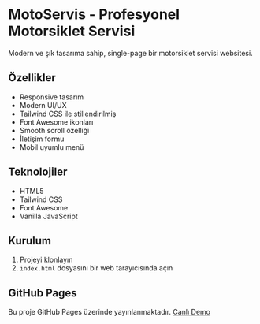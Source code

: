 # MotoServis - Profesyonel Motorsiklet Servisi

Modern ve şık tasarıma sahip, single-page bir motorsiklet servisi websitesi.

## Özellikler

- Responsive tasarım
- Modern UI/UX
- Tailwind CSS ile stillendirilmiş
- Font Awesome ikonları
- Smooth scroll özelliği
- İletişim formu
- Mobil uyumlu menü

## Teknolojiler

- HTML5
- Tailwind CSS
- Font Awesome
- Vanilla JavaScript

## Kurulum

1. Projeyi klonlayın
2. `index.html` dosyasını bir web tarayıcısında açın

## GitHub Pages

Bu proje GitHub Pages üzerinde yayınlanmaktadır. [Canlı Demo](https://ekremdemirci.github.io)
